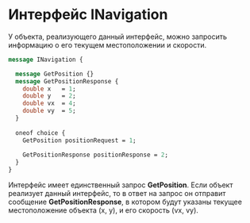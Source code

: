 # Интерфейс INavigation
У объекта, реализующего данный интерфейс, можно запросить информацию о его текущем местоположении и скорости.
```protobuf
message INavigation {

  message GetPosition {}
  message GetPositionResponse {
    double x   = 1;
    double y   = 2;
    double vx  = 4;
    double vy  = 5;
  }
  
  oneof choice {
    GetPosition positionRequest = 1;
    
    GetPositionResponse positionResponse = 2;
  }
}
```

Интерфейс имеет единственный запрос **GetPosition**. Если объект реализует данный интерфейс, то в ответ на запрос он отправит сообщение **GetPositionResponse**, в котором будут указаны текущее местоположение объекта (x, y), и его скорость (vx, vy).
